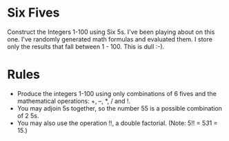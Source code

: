 Six Fives
=========

Construct the Integers 1-100 using Six 5s. I've been playing about on this one.
I've randomly generated math formulas and evaluated them.  I store only the 
results that fall between 1 - 100.  This is dull :-).

Rules
=====

* Produce the integers 1-100 using only combinations of 6 fives and the
  mathematical operations: +, –, *, / and !.
* You may adjoin 5s together, so the number 55 is a possible combination of 2 5s.
* You may also use the operation !!, a double factorial.
  (Note: 5!! = 5*3*1 = 15.)
